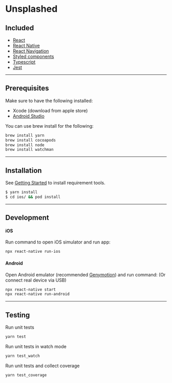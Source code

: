 # Unsplashed

## Included

- [React](https://github.com/facebook/react)
- [React Native](https://github.com/facebook/react-native)
- [React Navigation](https://github.com/react-community/react-navigation)
- [Styled components](https://github.com/styled-components/styled-components)
- [Typescript](https://github.com/microsoft/TypeScript)
- [Jest](https://github.com/facebook/jest)

---

## Prerequisites

Make sure to have the following installed:

- Xcode (download from apple store)
- [Android Studio](https://developer.android.com/studio)

You can use brew install for the following:

```bash
brew install yarn
brew install cocoapods
brew install node
brew install watchman
```

---

## Installation

See
[Getting Started](https://facebook.github.io/react-native/docs/getting-started.html)
to install requirement tools.

```bash
$ yarn install
$ cd ios/ && pod install
```

---

## Development

#### iOS

Run command to open iOS simulator and run app:

```bash
npx react-native run-ios
```

#### Android

Open Android emulator (recommended [Genymotion](https://www.genymotion.com)) and
run command: (Or connect real device via USB)

```bash
npx react-native start
npx react-native run-android
```

---

## Testing

Run unit tests

```bash
yarn test
```

Run unit tests in watch mode

```bash
yarn test_watch
```

Run unit tests and collect coverage

```bash
yarn test_coverage
```
